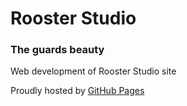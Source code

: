 # Rooster Studio
### The guards beauty
Web development of Rooster Studio site

Proudly hosted by [GitHub Pages](https://pages.github.com)
